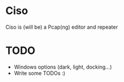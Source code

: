 # Ciso
Ciso is (will be) a Pcap(ng) editor and repeater

# TODO
- Windows options (dark, light, docking...)
- Write some TODOs :)
